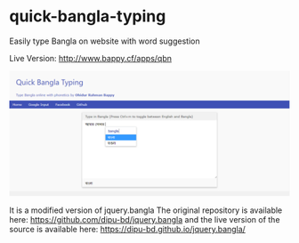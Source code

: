 # quick-bangla-typing
Easily type Bangla on website with word suggestion


Live Version:
http://www.bappy.cf/apps/qbn

<img src="screenshot.png"/>


It is a modified version of jquery.bangla
The original repository is available here:
https://github.com/dipu-bd/jquery.bangla
and the live version of the source is available here:
https://dipu-bd.github.io/jquery.bangla/
